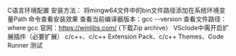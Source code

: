 C语言环境配置
安装方法：
将mingw64文件中的bin文件路径添加在系统环境变量Path
命令查看安装效果
查看当前编译器版本：gcc --version
查看文件路径：where gcc
官网：https://winlibs.com/ (下载Zip archive）
VSclode中需开启扩展插件（必要扩展）
c/c++、c/c++ Extension Pack、c/c++ Themes、Code Runner
测试
